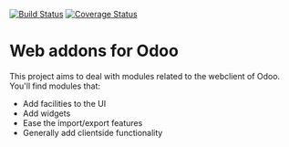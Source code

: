 [![Build Status](https://travis-ci.org/OCA/web.svg?branch=master)](https://travis-ci.org/OCA/web)
[![Coverage Status](https://img.shields.io/coveralls/OCA/web.svg)](https://coveralls.io/r/OCA/web?branch=master)

Web addons for Odoo
===================

This project aims to deal with modules related to the webclient of Odoo. You'll find modules that:

- Add facilities to the UI
- Add widgets
- Ease the import/export features
- Generally add clientside functionality

